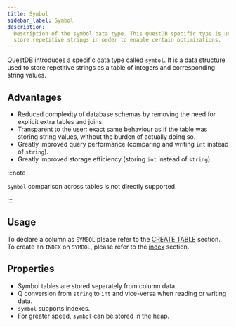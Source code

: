 ```yaml
---
title: Symbol
sidebar_label: Symbol
description:
  Description of the symbol data type. This QuestDB specific type is used to
  store repetitive strings in order to enable certain optimizations.
---
```


QuestDB introduces a specific data type called `symbol`. It is a data structure
used to store repetitive strings as a table of integers and corresponding string
values.

## Advantages

- Reduced complexity of database schemas by removing the need for explicit extra
  tables and joins.
- Transparent to the user: exact same behaviour as if the table was storing
  string values, without the burden of actually doing so.
- Greatly improved query performance (comparing and writing `int` instead of
  `string`).
- Greatly improved storage efficiency (storing `int` instead of `string`).

:::note

`symbol` comparison across tables is not directly supported.

:::

## Usage

To declare a column as `SYMBOL` please refer to the
[CREATE TABLE](/docs/reference/sql/create-table/) section. To create an `INDEX`
on `SYMBOL`, please refer to the [index](/docs/concept/indexes/) section.

## Properties

- Symbol tables are stored separately from column data.
- Q conversion from `string` to `int` and vice-versa when reading or writing
  data.
- `symbol` supports indexes.
- For greater speed, `symbol` can be stored in the heap.
